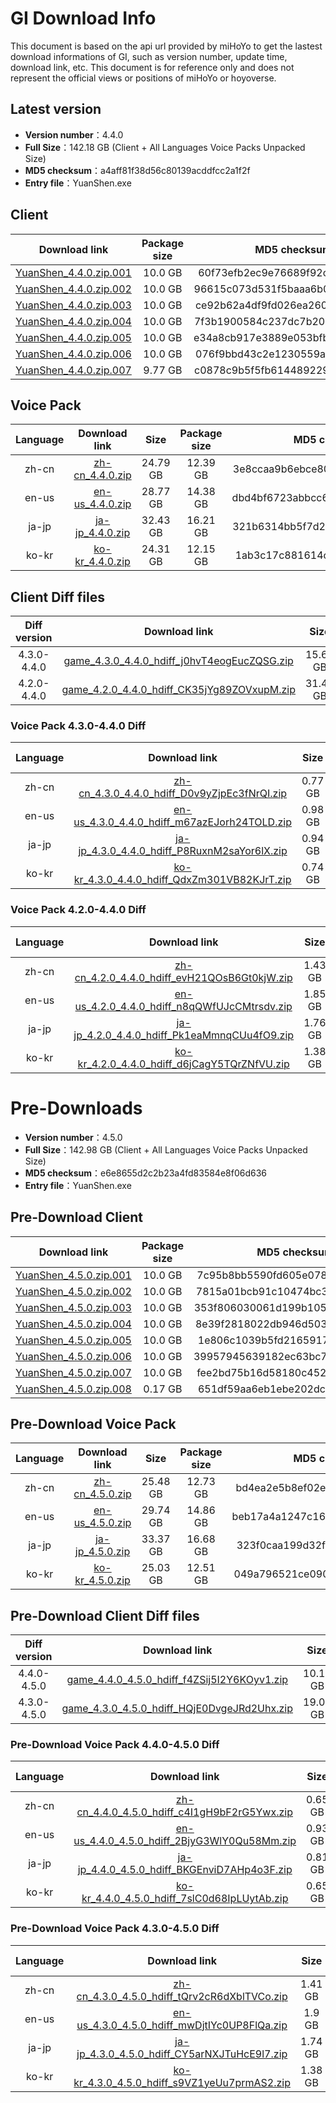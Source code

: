 # GI Download Info

This document is based on the api url provided by miHoYo to get the lastest download informations of GI, such as version number, update time, download link, etc. This document is for reference only and does not represent the official views or positions of miHoYo or hoyoverse.

## Latest version

- **Version number**：4.4.0
- **Full Size**：142.18 GB (Client + All Languages Voice Packs Unpacked Size)
- **MD5 checksum**：a4aff81f38d56c80139acddfcc2a1f2f
- **Entry file**：YuanShen.exe

## Client

| Download link | Package size | MD5 checksum |
| :---: | :---: | :---: |
| [YuanShen_4.4.0.zip.001](https://autopatchcn.yuanshen.com/client_app/download/pc_zip/20240119183624_htNiHcgyl05jgCo9/YuanShen_4.4.0.zip.001) | 10.0 GB | 60f73efb2ec9e76689f92cf1734ce7dd |
| [YuanShen_4.4.0.zip.002](https://autopatchcn.yuanshen.com/client_app/download/pc_zip/20240119183624_htNiHcgyl05jgCo9/YuanShen_4.4.0.zip.002) | 10.0 GB | 96615c073d531f5baaa6b0d22080ec73 |
| [YuanShen_4.4.0.zip.003](https://autopatchcn.yuanshen.com/client_app/download/pc_zip/20240119183624_htNiHcgyl05jgCo9/YuanShen_4.4.0.zip.003) | 10.0 GB | ce92b62a4df9fd026ea2600820d4374a |
| [YuanShen_4.4.0.zip.004](https://autopatchcn.yuanshen.com/client_app/download/pc_zip/20240119183624_htNiHcgyl05jgCo9/YuanShen_4.4.0.zip.004) | 10.0 GB | 7f3b1900584c237dc7b20b17a87878f4 |
| [YuanShen_4.4.0.zip.005](https://autopatchcn.yuanshen.com/client_app/download/pc_zip/20240119183624_htNiHcgyl05jgCo9/YuanShen_4.4.0.zip.005) | 10.0 GB | e34a8cb917e3889e053bfb484e518778 |
| [YuanShen_4.4.0.zip.006](https://autopatchcn.yuanshen.com/client_app/download/pc_zip/20240119183624_htNiHcgyl05jgCo9/YuanShen_4.4.0.zip.006) | 10.0 GB | 076f9bbd43c2e1230559ae9c4a6f2c95 |
| [YuanShen_4.4.0.zip.007](https://autopatchcn.yuanshen.com/client_app/download/pc_zip/20240119183624_htNiHcgyl05jgCo9/YuanShen_4.4.0.zip.007) | 9.77 GB | c0878c9b5f5fb614489229b485ad6036 |

## Voice Pack

| Language | Download link | Size | Package size | MD5 checksum |
| :---: | :---: | :---: | :---: | :---: |
| zh-cn | [zh-cn_4.4.0.zip](https://autopatchcn.yuanshen.com/client_app/download/pc_zip/20240119183624_htNiHcgyl05jgCo9/Audio_Chinese_4.4.0.zip) | 24.79 GB | 12.39 GB | 3e8ccaa9b6ebce80d60b3553a7a4a452 |
| en-us | [en-us_4.4.0.zip](https://autopatchcn.yuanshen.com/client_app/download/pc_zip/20240119183624_htNiHcgyl05jgCo9/Audio_English(US)_4.4.0.zip) | 28.77 GB | 14.38 GB | dbd4bf6723abbcc61b539230429226e3 |
| ja-jp | [ja-jp_4.4.0.zip](https://autopatchcn.yuanshen.com/client_app/download/pc_zip/20240119183624_htNiHcgyl05jgCo9/Audio_Japanese_4.4.0.zip) | 32.43 GB | 16.21 GB | 321b6314bb5f7d2da8d526a822b6dc3a |
| ko-kr | [ko-kr_4.4.0.zip](https://autopatchcn.yuanshen.com/client_app/download/pc_zip/20240119183624_htNiHcgyl05jgCo9/Audio_Korean_4.4.0.zip) | 24.31 GB | 12.15 GB | 1ab3c17c881614c095057fbc2d5ffa96 |

## Client Diff files

| Diff version | Download link | Size | Package size | MD5 checksum |
| :---: | :---: | :---: | :---: | :---: |
| 4.3.0-4.4.0 | [game_4.3.0_4.4.0_hdiff_j0hvT4eogEucZQSG.zip](https://autopatchcn.yuanshen.com/client_app/update/hk4e_cn/17/game_4.3.0_4.4.0_hdiff_j0hvT4eogEucZQSG.zip) | 15.69 GB | 7.61 GB | CB6E6FA6747B8EA1B887EE16350D7784 |
| 4.2.0-4.4.0 | [game_4.2.0_4.4.0_hdiff_CK35jYg89ZOVxupM.zip](https://autopatchcn.yuanshen.com/client_app/update/hk4e_cn/17/game_4.2.0_4.4.0_hdiff_CK35jYg89ZOVxupM.zip) | 31.46 GB | 15.5 GB | 8062ADAE93BFEE0EB558B0C0637407BB |

### Voice Pack  4.3.0-4.4.0 Diff

| Language | Download link | Size | Package size | MD5 checksum |
| :---: | :---: | :---: | :---: | :---: |
| zh-cn | [zh-cn_4.3.0_4.4.0_hdiff_D0v9yZjpEc3fNrQI.zip](https://autopatchcn.yuanshen.com/client_app/update/hk4e_cn/17/zh-cn_4.3.0_4.4.0_hdiff_D0v9yZjpEc3fNrQI.zip) | 0.77 GB | 0.36 GB | 5E4B38A8D1A5E61F1C0F7FD69BEA3323 |
| en-us | [en-us_4.3.0_4.4.0_hdiff_m67azEJorh24TOLD.zip](https://autopatchcn.yuanshen.com/client_app/update/hk4e_cn/17/en-us_4.3.0_4.4.0_hdiff_m67azEJorh24TOLD.zip) | 0.98 GB | 0.46 GB | 9430833F1DBC7BE3E5BB4B33765FB00C |
| ja-jp | [ja-jp_4.3.0_4.4.0_hdiff_P8RuxnM2saYor6lX.zip](https://autopatchcn.yuanshen.com/client_app/update/hk4e_cn/17/ja-jp_4.3.0_4.4.0_hdiff_P8RuxnM2saYor6lX.zip) | 0.94 GB | 0.43 GB | BF9920F111DFA345318DE7B9759588EE |
| ko-kr | [ko-kr_4.3.0_4.4.0_hdiff_QdxZm301VB82KJrT.zip](https://autopatchcn.yuanshen.com/client_app/update/hk4e_cn/17/ko-kr_4.3.0_4.4.0_hdiff_QdxZm301VB82KJrT.zip) | 0.74 GB | 0.34 GB | 82A2405738DDC568669294A4373B6058 |

### Voice Pack  4.2.0-4.4.0 Diff

| Language | Download link | Size | Package size | MD5 checksum |
| :---: | :---: | :---: | :---: | :---: |
| zh-cn | [zh-cn_4.2.0_4.4.0_hdiff_evH21QOsB6Gt0kjW.zip](https://autopatchcn.yuanshen.com/client_app/update/hk4e_cn/17/zh-cn_4.2.0_4.4.0_hdiff_evH21QOsB6Gt0kjW.zip) | 1.43 GB | 0.67 GB | 3B9CF37BD9DA837D1EE7B4E0C82515C0 |
| en-us | [en-us_4.2.0_4.4.0_hdiff_n8qQWfUJcCMtrsdv.zip](https://autopatchcn.yuanshen.com/client_app/update/hk4e_cn/17/en-us_4.2.0_4.4.0_hdiff_n8qQWfUJcCMtrsdv.zip) | 1.85 GB | 0.88 GB | 77024D92BF810511C0671A5F412727C0 |
| ja-jp | [ja-jp_4.2.0_4.4.0_hdiff_Pk1eaMmnqCUu4fO9.zip](https://autopatchcn.yuanshen.com/client_app/update/hk4e_cn/17/ja-jp_4.2.0_4.4.0_hdiff_Pk1eaMmnqCUu4fO9.zip) | 1.76 GB | 0.81 GB | 6B782760009A94719F19BCE8433A9DFB |
| ko-kr | [ko-kr_4.2.0_4.4.0_hdiff_d6jCagY5TQrZNfVU.zip](https://autopatchcn.yuanshen.com/client_app/update/hk4e_cn/17/ko-kr_4.2.0_4.4.0_hdiff_d6jCagY5TQrZNfVU.zip) | 1.38 GB | 0.65 GB | 0DF1A248A23726E191809D4D14F901B2 |

# Pre-Downloads

- **Version number**：4.5.0
- **Full Size**：142.98 GB (Client + All Languages Voice Packs Unpacked Size)
- **MD5 checksum**：e6e8655d2c2b23a4fd83584e8f06d636
- **Entry file**：YuanShen.exe

## Pre-Download Client

| Download link | Package size | MD5 checksum |
| :---: | :---: | :---: |
| [YuanShen_4.5.0.zip.001](https://autopatchcn.yuanshen.com/client_app/download/pc_zip/20240301202812_kIdgwLMrsEqWTonu/YuanShen_4.5.0.zip.001) | 10.0 GB | 7c95b8bb5590fd605e078a181c903f3e |
| [YuanShen_4.5.0.zip.002](https://autopatchcn.yuanshen.com/client_app/download/pc_zip/20240301202812_kIdgwLMrsEqWTonu/YuanShen_4.5.0.zip.002) | 10.0 GB | 7815a01bcb91c10474bc3539fc0d232e |
| [YuanShen_4.5.0.zip.003](https://autopatchcn.yuanshen.com/client_app/download/pc_zip/20240301202812_kIdgwLMrsEqWTonu/YuanShen_4.5.0.zip.003) | 10.0 GB | 353f806030061d199b1053532c59de77 |
| [YuanShen_4.5.0.zip.004](https://autopatchcn.yuanshen.com/client_app/download/pc_zip/20240301202812_kIdgwLMrsEqWTonu/YuanShen_4.5.0.zip.004) | 10.0 GB | 8e39f2818022db946d50321090f0c974 |
| [YuanShen_4.5.0.zip.005](https://autopatchcn.yuanshen.com/client_app/download/pc_zip/20240301202812_kIdgwLMrsEqWTonu/YuanShen_4.5.0.zip.005) | 10.0 GB | 1e806c1039b5fd2165917431fcf6ed79 |
| [YuanShen_4.5.0.zip.006](https://autopatchcn.yuanshen.com/client_app/download/pc_zip/20240301202812_kIdgwLMrsEqWTonu/YuanShen_4.5.0.zip.006) | 10.0 GB | 39957945639182ec63bc7e45d0c19449 |
| [YuanShen_4.5.0.zip.007](https://autopatchcn.yuanshen.com/client_app/download/pc_zip/20240301202812_kIdgwLMrsEqWTonu/YuanShen_4.5.0.zip.007) | 10.0 GB | fee2bd75b16d58180c452b3ddb8363f7 |
| [YuanShen_4.5.0.zip.008](https://autopatchcn.yuanshen.com/client_app/download/pc_zip/20240301202812_kIdgwLMrsEqWTonu/YuanShen_4.5.0.zip.008) | 0.17 GB | 651df59aa6eb1ebe202dc8f24a690e36 |

## Pre-Download Voice Pack

| Language | Download link | Size | Package size | MD5 checksum |
| :---: | :---: | :---: | :---: | :---: |
| zh-cn | [zh-cn_4.5.0.zip](https://autopatchcn.yuanshen.com/client_app/download/pc_zip/20240301202812_kIdgwLMrsEqWTonu/Audio_Chinese_4.5.0.zip) | 25.48 GB | 12.73 GB | bd4ea2e5b8ef02e113cf888f9add5e25 |
| en-us | [en-us_4.5.0.zip](https://autopatchcn.yuanshen.com/client_app/download/pc_zip/20240301202812_kIdgwLMrsEqWTonu/Audio_English(US)_4.5.0.zip) | 29.74 GB | 14.86 GB | beb17a4a1247c16ba7bc4da30b92a403 |
| ja-jp | [ja-jp_4.5.0.zip](https://autopatchcn.yuanshen.com/client_app/download/pc_zip/20240301202812_kIdgwLMrsEqWTonu/Audio_Japanese_4.5.0.zip) | 33.37 GB | 16.68 GB | 323f0caa199d32fa0020ddfdf92569bc |
| ko-kr | [ko-kr_4.5.0.zip](https://autopatchcn.yuanshen.com/client_app/download/pc_zip/20240301202812_kIdgwLMrsEqWTonu/Audio_Korean_4.5.0.zip) | 25.03 GB | 12.51 GB | 049a796521ce09074684ee7f612ff643 |

## Pre-Download Client Diff files

| Diff version | Download link | Size | Package size | MD5 checksum |
| :---: | :---: | :---: | :---: | :---: |
| 4.4.0-4.5.0 | [game_4.4.0_4.5.0_hdiff_f4ZSij5I2Y6KOyv1.zip](https://autopatchcn.yuanshen.com/client_app/update/hk4e_cn/17/game_4.4.0_4.5.0_hdiff_f4ZSij5I2Y6KOyv1.zip) | 10.11 GB | 4.84 GB | DD7DE1DF1BC89468094A14D549454C8F |
| 4.3.0-4.5.0 | [game_4.3.0_4.5.0_hdiff_HQjE0DvgeJRd2Uhx.zip](https://autopatchcn.yuanshen.com/client_app/update/hk4e_cn/17/game_4.3.0_4.5.0_hdiff_HQjE0DvgeJRd2Uhx.zip) | 19.08 GB | 9.31 GB | F56C42B2E24D972A9E1F8A929C28054E |

### Pre-Download Voice Pack  4.4.0-4.5.0 Diff

| Language | Download link | Size | Package size | MD5 checksum |
| :---: | :---: | :---: | :---: | :---: |
| zh-cn | [zh-cn_4.4.0_4.5.0_hdiff_c4I1gH9bF2rG5Ywx.zip](https://autopatchcn.yuanshen.com/client_app/update/hk4e_cn/17/zh-cn_4.4.0_4.5.0_hdiff_c4I1gH9bF2rG5Ywx.zip) | 0.65 GB | 0.3 GB | D809C500CBDCB99AA6B25F455460A968 |
| en-us | [en-us_4.4.0_4.5.0_hdiff_2BjyG3WlY0Qu58Mm.zip](https://autopatchcn.yuanshen.com/client_app/update/hk4e_cn/17/en-us_4.4.0_4.5.0_hdiff_2BjyG3WlY0Qu58Mm.zip) | 0.93 GB | 0.44 GB | FF993DF258C130C2B9631F0A026CCE9A |
| ja-jp | [ja-jp_4.4.0_4.5.0_hdiff_BKGEnviD7AHp4o3F.zip](https://autopatchcn.yuanshen.com/client_app/update/hk4e_cn/17/ja-jp_4.4.0_4.5.0_hdiff_BKGEnviD7AHp4o3F.zip) | 0.81 GB | 0.36 GB | D9BC3412090464EB1F97CAE8CCBE2167 |
| ko-kr | [ko-kr_4.4.0_4.5.0_hdiff_7slC0d68IpLUytAb.zip](https://autopatchcn.yuanshen.com/client_app/update/hk4e_cn/17/ko-kr_4.4.0_4.5.0_hdiff_7slC0d68IpLUytAb.zip) | 0.65 GB | 0.29 GB | 553C57A157ED7D589995A8ADCF85AE64 |

### Pre-Download Voice Pack  4.3.0-4.5.0 Diff

| Language | Download link | Size | Package size | MD5 checksum |
| :---: | :---: | :---: | :---: | :---: |
| zh-cn | [zh-cn_4.3.0_4.5.0_hdiff_tQrv2cR6dXblTVCo.zip](https://autopatchcn.yuanshen.com/client_app/update/hk4e_cn/17/zh-cn_4.3.0_4.5.0_hdiff_tQrv2cR6dXblTVCo.zip) | 1.41 GB | 0.66 GB | AA93ADD993B0DC7B4D1EB3D41D534166 |
| en-us | [en-us_4.3.0_4.5.0_hdiff_mwDjtIYc0UP8FlQa.zip](https://autopatchcn.yuanshen.com/client_app/update/hk4e_cn/17/en-us_4.3.0_4.5.0_hdiff_mwDjtIYc0UP8FlQa.zip) | 1.9 GB | 0.91 GB | 2A9D807FDCFB898375A74D0C05ADC86D |
| ja-jp | [ja-jp_4.3.0_4.5.0_hdiff_CY5arNXJTuHcE9l7.zip](https://autopatchcn.yuanshen.com/client_app/update/hk4e_cn/17/ja-jp_4.3.0_4.5.0_hdiff_CY5arNXJTuHcE9l7.zip) | 1.74 GB | 0.79 GB | D1B228E63874A04292CC2714E823782B |
| ko-kr | [ko-kr_4.3.0_4.5.0_hdiff_s9VZ1yeUu7prmAS2.zip](https://autopatchcn.yuanshen.com/client_app/update/hk4e_cn/17/ko-kr_4.3.0_4.5.0_hdiff_s9VZ1yeUu7prmAS2.zip) | 1.38 GB | 0.64 GB | E3255286A4FB4D92DCA6064B3E005254 |

